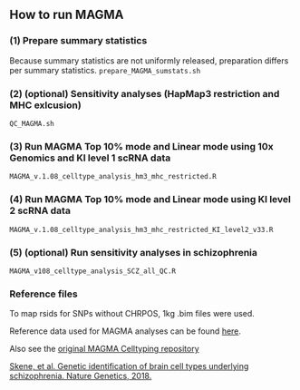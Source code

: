 ## How to run MAGMA

### (1) Prepare summary statistics
Because summary statistics are not uniformly released, preparation differs per summary statistics.
```prepare_MAGMA_sumstats.sh```

### (2) (optional) Sensitivity analyses (HapMap3 restriction and MHC exlcusion)
```QC_MAGMA.sh```

### (3) Run MAGMA Top 10% mode and Linear mode using 10x Genomics and KI level 1 scRNA data
```MAGMA_v.1.08_celltype_analysis_hm3_mhc_restricted.R```

### (4) Run MAGMA Top 10% mode and Linear mode using KI level 2 scRNA data
```MAGMA_v.1.08_celltype_analysis_hm3_mhc_restricted_KI_level2_v33.R```

### (5) (optional) Run sensitivity analyses in schizophrenia
```MAGMA_v108_celltype_analysis_SCZ_all_QC.R```

### Reference files
To map rsids for SNPs without CHRPOS, 1kg .bim files were used.

Reference data used for MAGMA analyses can be found [here](https://ctg.cncr.nl/software/MAGMA/ref_data/).

Also see the [original MAGMA Celltyping repository](https://github.com/NathanSkene/MAGMA_Celltyping)

[Skene, et al. Genetic identification of brain cell types underlying schizophrenia. Nature Genetics, 2018.](https://www.nature.com/articles/s41588-018-0129-5)